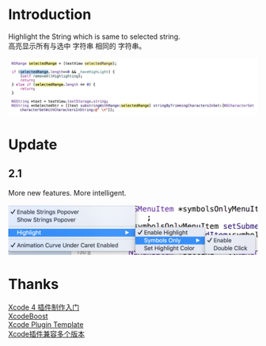 # Introduction
Highlight the String which is same to selected string.
<br/>
高亮显示所有与选中 字符串 相同的 字符串。
<br/>
<br/>
<img  src="demo.png"  alt="demo.png" />
# Update
## 2.1
More new features. More intelligent.
<br/>
<br/>
<img  src="menu.png"  alt="menu.png" />

# Thanks
<a href ="http://www.onevcat.com/2013/02/xcode-plugin/"> Xcode 4 插件制作入门 </a> <br/>
<a href ="https://github.com/fortinmike/XcodeBoost"> XcodeBoost </a> <br/>
<a href ="https://github.com/kattrali/Xcode-Plugin-Template"> Xcode Plugin Template </a> <br/>
<a href ="http://www.cnblogs.com/lvlin/archive/2013/09/24/3337332.html"> Xcode插件兼容多个版本 </a> <br/>